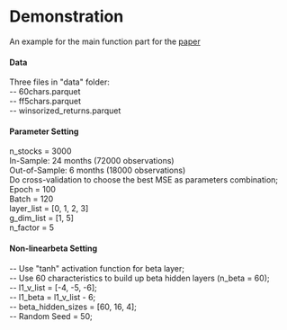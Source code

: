 # Demonstration
An example for the main function part for the [paper](https://papers.ssrn.com/sol3/papers.cfm?abstract_id=3243683)

#### Data
Three files in "data" folder:   
-- 60chars.parquet  
-- ff5chars.parquet  
-- winsorized_returns.parquet  

#### Parameter Setting
n_stocks = 3000  
In-Sample: 24 months (72000 observations)  
Out-of-Sample: 6 months (18000 observations)  
Do cross-validation to choose the best MSE as parameters combination;  
Epoch = 100  
Batch = 120  
layer_list = [0, 1, 2, 3]  
g_dim_list = [1, 5]  
n_factor = 5  
    
#### Non-linearbeta Setting
-- Use "tanh" activation function for beta layer;  
-- Use 60 characteristics to build up beta hidden layers (n_beta = 60);  
-- l1_v_list = [-4, -5, -6];  
-- l1_beta = l1_v_list - 6;  
-- beta_hidden_sizes = [60, 16, 4];  
-- Random Seed = 50;  
    
